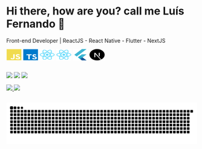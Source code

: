 # Hi there, how are you? call me Luís Fernando 👋

Front-end Developer | ReactJS - React Native - Flutter - NextJS

 <div>
  <div>
   <img align="center" alt="Luis-Js" height="30" width="40" src="https://raw.githubusercontent.com/devicons/devicon/master/icons/javascript/javascript-plain.svg">
   <img align="center" alt="Luis-Ts" height="30" width="40" src="https://raw.githubusercontent.com/devicons/devicon/master/icons/typescript/typescript-plain.svg">
   <img align="center" alt="Luis-React" height="30" width="40" src="https://raw.githubusercontent.com/devicons/devicon/master/icons/react/react-original.svg">
   <img align="center" alt="Luis-React-Native" height="30" width="40" src="https://raw.githubusercontent.com/devicons/devicon/master/icons/react/react-original.svg">
   <img align="center" alt="Luis-Flutter" height="30" width="40" src="https://raw.githubusercontent.com/devicons/devicon/master/icons/flutter/flutter-original.svg">
   <img align="center" alt="Luis-NextJS" height="30" width="40" src="https://raw.githubusercontent.com/devicons/devicon/master/icons/nextjs/nextjs-original.svg">
 </div><br>
 
  <a href="https://instagram.com/luisfernandomatheus" target="_blank"><img src="https://img.shields.io/badge/-Instagram-%23E4405F?style=for-the-badge&logo=instagram&logoColor=white" target="_blank"></a>
  <a href = "mailto:luisfmatheuscorrea@gmail.com"><img src="https://img.shields.io/badge/-Gmail-%23333?style=for-the-badge&logo=gmail&logoColor=white" target="_blank"></a>
  <a href="https://www.linkedin.com/in/luís-fernando-matheus-corrêa-5764191a6" target="_blank"><img src="https://img.shields.io/badge/-LinkedIn-%230077B5?style=for-the-badge&logo=linkedin&logoColor=white" target="_blank"></a>
 
  <a href="https://github.com/luisfmatheuscorrea">
  <img height="180em" src="https://github-readme-stats.vercel.app/api?username=luisfmatheuscorrea&show_icons=true&theme=github_dark&include_all_commits=true&count_private=true&border_radius=12"/>
  <img height="180em" src="https://github-readme-stats.vercel.app/api/top-langs/?username=luisfmatheuscorrea&layout=compact&langs_count=7&theme=github_dark&border_radius=12"/>
</div>
  
  ##
 
<div> 
 
  ![Snake animation](https://github.com/luisfmatheuscorrea/luisfmatheuscorrea/blob/output/github-contribution-grid-snake.svg)
 
</div>

